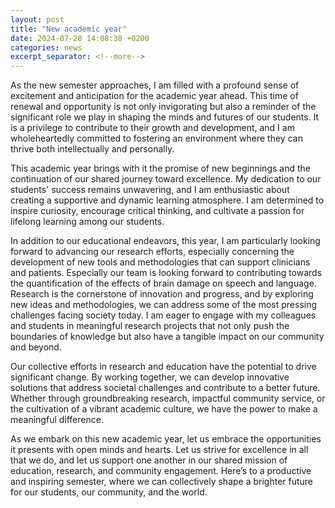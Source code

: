 ```yaml
---
layout: post
title: "New academic year"
date: 2024-07-28 14:08:38 +0200
categories: news
excerpt_separator: <!--more-->
---
```


As the new semester approaches, I am filled with a profound sense of excitement and anticipation for the academic year ahead. This time of renewal and opportunity is not only invigorating but also a reminder of the significant role we play in shaping the minds and futures of our students. It is a privilege to contribute to their growth and development, and I am wholeheartedly committed to fostering an environment where they can thrive both intellectually and personally.

This academic year brings with it the promise of new beginnings and the continuation of our shared journey toward excellence. My dedication to our students' success remains unwavering, and I am enthusiastic about creating a supportive and dynamic learning atmosphere. I am determined to inspire curiosity, encourage critical thinking, and cultivate a passion for lifelong learning among our students.

In addition to our educational endeavors, this year, I am particularly looking forward to advancing our research efforts, especially concerning the development of new tools and methodologies that can support clinicians and patients. Especially our team is looking forward to contributing towards the quantification of the effects of brain damage on speech and language. Research is the cornerstone of innovation and progress, and by exploring new ideas and methodologies, we can address some of the most pressing challenges facing society today. I am eager to engage with my colleagues and students in meaningful research projects that not only push the boundaries of knowledge but also have a tangible impact on our community and beyond.

Our collective efforts in research and education have the potential to drive significant change. By working together, we can develop innovative solutions that address societal challenges and contribute to a better future. Whether through groundbreaking research, impactful community service, or the cultivation of a vibrant academic culture, we have the power to make a meaningful difference.

As we embark on this new academic year, let us embrace the opportunities it presents with open minds and hearts. Let us strive for excellence in all that we do, and let us support one another in our shared mission of education, research, and community engagement. Here’s to a productive and inspiring semester, where we can collectively shape a brighter future for our students, our community, and the world.